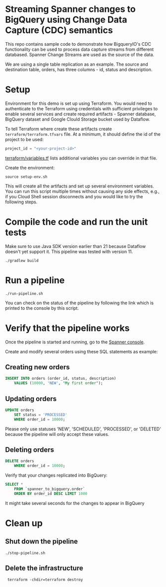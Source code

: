 # Streaming Spanner changes to BigQuery using Change Data Capture (CDC) semantics

This repo contains sample code to demonstrate how BigqueryIO's CDC functionality
can be used to process data capture streams from different databased. Spanner
Change Streams are used as the source of the data.

We are using a single table replication as an example. The source and
destination table, orders, has three columns - id, status and description.

# Setup

Environment for this demo is set up using Terraform. You would need to
authenticate to the Terraform using credentials with sufficient privileges to
enable several services and create required artifacts - Spanner database,
BigQuery dataset and Google Clould Storage bucket used by Dataflow.

To tell Terraform where create these artifacts
create `terraform/terraform.tfvars` file. At a minimum, it should define the id
of the
project to be used:

```terraform
project_id = "<your-project-id>"
```

[terraform/variables.tf](terraform/variables.tf) lists additional variables
you can override in that file.

Create the environment:

```shell
source setup-env.sh
```

This will create all the artifacts and set up several environment variables. You
can run this script multiple times without causing any side effects, e.g., if
you Cloud Shell session disconnects and you would like to try the following
steps.

# Compile the code and run the unit tests
Make sure to use Java SDK version earlier than 21 because Dataflow doesn't yet
support it. This pipeline was tested with version 11.

```shell
./gradlew build
```

# Run a pipeline

```shell
./run-pipeline.sh
```

You can check on the status of the pipeline by following the link which is
printed to the console by this script.

# Verify that the pipeline works

Once the pipeline is started and running, go to
the [Spanner console](https://console.cloud.google.com/spanner/instances/main/databases/fulfillment/details/query).

Create and modify several orders using these SQL statements as example:

## Creating new orders

```sql
INSERT INTO orders (order_id, status, description)
    VALUES (10000, 'NEW', "My first order");
```

## Updating orders

```sql
UPDATE orders
    SET status = 'PROCESSED'
    WHERE order_id = 10000;
```

Please only use statuses 'NEW', 'SCHEDULED', 'PROCESSED', or 'DELETED' because
the pipeline will only accept these values.

## Deleting orders

```sql
DELETE orders 
    WHERE order_id = 10000;
```

Verify that your changes replicated into BigQuery:

```sql
SELECT *
    FROM `spanner_to_bigquery.order`
    ORDER BY order_id DESC LIMIT 1000
```

It might take several seconds for the changes to appear in BigQuery

# Clean up

## Shut down the pipeline

```shell
./stop-pipeline.sh
```

## Delete the infrastructure

```shell
 terraform -chdir=terraform destroy
```